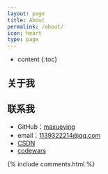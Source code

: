 ```yaml
---
layout: page
title: About
permalink: /about/
icon: heart
type: page
---
```


* content
{:toc}

## 关于我

## 联系我

* GitHub：[maxueying](https://github.com/xueying258456)
* email：1139322214@qq.com
* [CSDN](https://blog.csdn.net/weixin_37189727)
* [codewars](https://www.codewars.com/dashboard)

{% include comments.html %}
